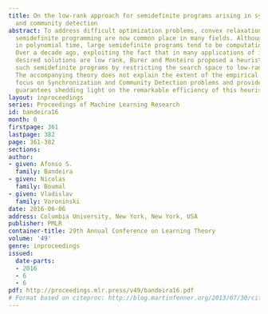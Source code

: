 ```yaml
---
title: On the low-rank approach for semidefinite programs arising in synchronization
  and community detection
abstract: To address difficult optimization problems, convex relaxations based on
  semidefinite programming are now common place in many fields. Although solvable
  in polynomial time, large semidefinite programs tend to be computationally challenging.
  Over a decade ago, exploiting the fact that in many applications of interest the
  desired solutions are low rank, Burer and Monteiro proposed a heuristic to solve
  such semidefinite programs by restricting the search space to low-rank matrices.
  The accompanying theory does not explain the extent of the empirical success. We
  focus on Synchronization and Community Detection problems and provide theoretical
  guarantees shedding light on the remarkable efficiency of this heuristic.
layout: inproceedings
series: Proceedings of Machine Learning Research
id: bandeira16
month: 0
firstpage: 361
lastpage: 382
page: 361-382
sections: 
author:
- given: Afonso S.
  family: Bandeira
- given: Nicolas
  family: Boumal
- given: Vladislav
  family: Voroninski
date: 2016-06-06
address: Columbia University, New York, New York, USA
publisher: PMLR
container-title: 29th Annual Conference on Learning Theory
volume: '49'
genre: inproceedings
issued:
  date-parts:
  - 2016
  - 6
  - 6
pdf: http://proceedings.mlr.press/v49/bandeira16.pdf
# Format based on citeproc: http://blog.martinfenner.org/2013/07/30/citeproc-yaml-for-bibliographies/
---
```

